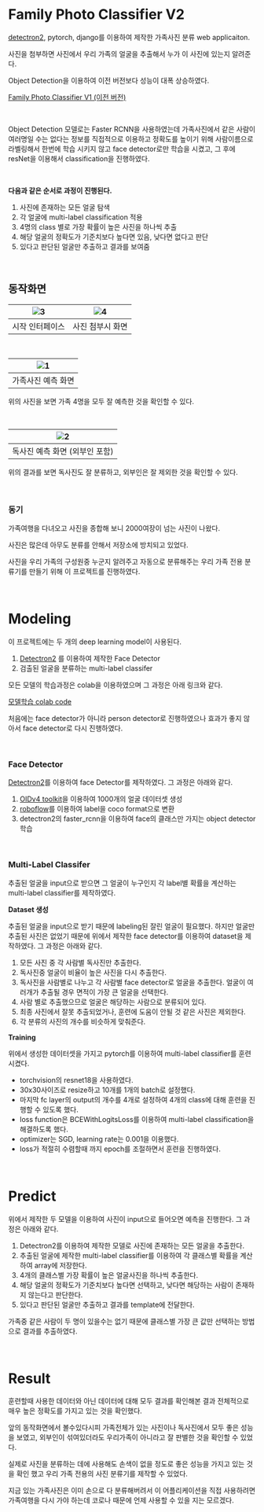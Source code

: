 # Family Photo Classifier V2

[detectron2](https://github.com/facebookresearch/detectron2), pytorch, django를 이용하여 제작한 가족사진 분류 web applicaiton.  

사진을 첨부하면 사진에서 우리 가족의 얼굴을 추출해서 누가 이 사진에 있는지 알려준다.  

Object Detection을 이용하여 이전 버전보다 성능이 대폭 상승하였다.  

[Family Photo Classifier V1 (이전 버전)](https://github.com/Doheon/familyphotoproj)  

&nbsp;  

Object Detection 모델로는 Faster RCNN을 사용하였는데 가족사진에서 같은 사람이 여러명일 수는 없다는 정보를 직접적으로 이용하고 정확도를 높이기 위해 사람이름으로 라벨링해서 한번에 학습 시키지 않고 face detector로만 학습을 시켰고, 그 후에  resNet을 이용해서 classification을 진행하였다.  

&nbsp;  

**다음과 같은 순서로 과정이 진행된다.**  

1. 사진에 존재하는 모든 얼굴 탐색
2. 각 얼굴에 multi-label classification 적용
3. 4명의 class 별로 가장 확률이 높은 사진을 하나씩 추출
4. 해당 얼굴의 정확도가 기준치보다 높다면 있음, 낮다면 없다고 판단
5. 있다고 판단된 얼굴만 추출하고 결과를 보여줌

&nbsp;







## 동작화면

| ![3](README.assets/3.png) | ![4](README.assets/4.png) |
| :-----------------------: | :-----------------------: |
|      시작 인터페이스      |     사진 첨부시 화면      |

&nbsp;



| ![1](README.assets/1.png) |
| :-----------------------: |
|    가족사진 예측 화면     |

위의 사진을 보면 가족 4명을 모두 잘 예측한 것을 확인할 수 있다.  

&nbsp;



|   ![2](README.assets/2.png)    |
| :----------------------------: |
| 독사진 예측 화면 (외부인 포함) |

위의 결과를 보면 독사진도 잘 분류하고, 외부인은 잘 제외한 것을 확인할 수 있다.  

&nbsp;



### 동기  

가족여행을 다녀오고 사진을 종합해 보니 2000여장이 넘는 사진이 나왔다.  

사진은 많은데 아무도 분류를 안해서 저장소에 방치되고 있었다.  

사진을 우리 가족의 구성원중 누군지 알려주고 자동으로 분류해주는 우리 가족 전용 분류기를 만들기 위해 이 프로젝트를 진행하였다.  

&nbsp;

# Modeling

이 프로젝트에는 두 개의 deep learning model이 사용된다. 

1. [Detectron2](https://github.com/facebookresearch/detectron2) 를 이용하여 제작한 Face Detector
2. 검출된 얼굴을 분류하는 multi-label classifer

모든 모델의 학습과정은 colab을 이용하였으며 그 과정은 아래 링크와 같다.  

[모델학습 colab code](https://colab.research.google.com/drive/1D0dI3jyUD1izPLNpetX6vJn2eHUotqY5?usp=sharing)  

처음에는 face detector가 아니라 person detector로 진행하였으나 효과가 좋지 않아서 face detector로 다시 진행하였다.  

&nbsp;

### Face Detector

[Detectron2](https://github.com/facebookresearch/detectron2)를 이용하여 face Detector를 제작하였다.  그 과정은 아래와 같다.  

1. [OIDv4 toolkit](https://github.com/EscVM/OIDv4_ToolKit)을 이용하여 1000개의 얼굴 데이터셋 생성
2. [roboflow](https://roboflow.com/)를 이용하여 label을 coco format으로 변환
3. detectron2의 faster_rcnn을 이용하여 face의 클래스만 가지는 object detector 학습

&nbsp;

### Multi-Label Classifer  

추출된 얼굴을 input으로 받으면 그 얼굴이 누구인지 각 label별 확률을 계산하는 multi-label classifier를 제작하였다.  



**Dataset 생성**  

추출된 얼굴을 input으로 받기 때문에 labeling된 잘린 얼굴이 필요했다. 하지만 얼굴만 추출된 사진은 없었기 때문에 위에서 제작한 face detector를 이용하여 dataset을 제작하였다.  그 과정은 아래와 같다.

1. 모든 사진 중 각 사람별 독사진만 추출한다.
2. 독사진중 얼굴이 비율이 높은 사진을 다시 추출한다.
3. 독사진을 사람별로 나누고 각 사람별 face detector로 얼굴을 추출한다. 얼굴이 여러개가 추출될 경우 면적이 가장 큰 얼굴을 선택한다.
4. 사람 별로 추출했으므로 얼굴은 해당하는 사람으로 분류되어 있다.
5. 최종 사진에서 잘못 추출되었거나, 훈련에 도움이 안될 것 같은 사진은 제외한다.
6. 각 분류의 사진의 개수를  비슷하게 맞춰준다.



**Training**  

위에서 생성한 데이터셋을 가지고 pytorch를 이용하여  multi-label classifier를 훈련시켰다. 

- torchvision의 resnet18을 사용하였다. 
- 30x30사이즈로 resize하고 10개를 1개의 batch로 설정했다.
- 마지막 fc layer의 output의 개수를 4개로 설정하여 4개의 class에 대해 훈련을 진행할 수 있도록 했다.
- loss function은 BCEWithLogitsLoss를 이용하여 multi-label classification을 해결하도록 했다.
- optimizer는 SGD, learning rate는 0.001을 이용했다.
- loss가 적절히 수렴할때 까지 epoch를 조절하면서 훈련을 진행하였다.

&nbsp;

# Predict

위에서 제작한 두 모델을 이용하여 사진이 input으로 들어오면 예측을 진행한다. 그 과정은 아래와 같다.

1. Detectron2를 이용하여 제작한 모델로 사진에 존재하는 모든 얼굴을 추출한다.
2. 추출된 얼굴에 제작한 multi-label classifier를 이용하여 각 클래스별 확률을 계산하여 array에 저장한다.
3. 4개의 클래스별 가장 확률이 높은 얼굴사진을 하나씩 추출한다.
4. 해당 얼굴의 정확도가 기준치보다 높다면 선택하고, 낮다면 해당하는 사람이 존재하지 않는다고 판단한다.
5. 있다고 판단된 얼굴만 추출하고 결과를 template에 전달한다.

가족중 같은 사람이 두 명이 있을수는 없기 때문에 클래스별 가장 큰 값만 선택하는 방법으로 결과를 추출하였다.

&nbsp;



# Result

훈련할때 사용한 데이터와 아닌 데이터에 대해 모두 결과를 확인해본 결과 전체적으로 매우 높은 정확도를 가지고 있는 것을 확인했다.  

앞의 동작화면에서 볼수있다시피 가족전체가 있는 사진이나 독사진에서 모두 좋은 성능을 보였고, 외부인이 섞여있더라도 우리가족이 아니라고 잘 판별한 것을 확인할 수 있었다.



실제로 사진을 분류하는 데에 사용해도 손색이 없을 정도로 좋은 성능을 가지고 있는 것을 확인 했고 우리 가족 전용의 사진 분류기를 제작할 수 있었다.

지금 있는 가족사진은 이미 손으로 다 분류해버려서 이 어플리케이션을 직접 사용하려면 가족여행을 다시 가야 하는데 코로나 때문에 언제 사용할 수 있을 지는 모르겠다. 











